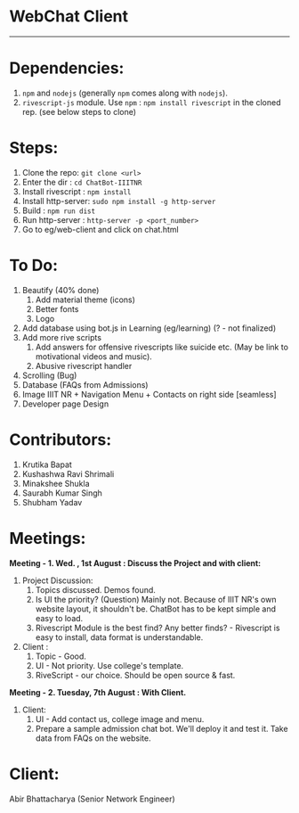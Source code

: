 WebChat Client
===================

- - - - 
# Dependencies: #

1. `npm` and `nodejs` (generally `npm` comes along with `nodejs`). 
2. `rivescript-js` module. Use `npm` : `npm install rivescript` in the cloned rep. (see below steps to clone)

# Steps: # 

1. Clone the repo: `git clone <url>`
2. Enter the dir : `cd ChatBot-IIITNR`
3. Install rivescript : `npm install`
4. Install http-server: `sudo npm install -g http-server`
5. Build              : `npm run dist`
6. Run http-server    : `http-server -p <port_number>`
7. Go to eg/web-client and click on chat.html

# To Do: #

1. Beautify (40% done)
    1. Add material theme (icons)
    2. Better fonts
    3. Logo
2. Add database using bot.js in Learning (eg/learning) (? - not finalized)
3. Add more rive scripts
    1. Add answers for offensive rivescripts like suicide etc. (May be link to
motivational videos and music).
    2. Abusive rivescript handler
4. Scrolling (Bug)
5. Database (FAQs from Admissions)
6. Image IIIT NR + Navigation Menu + Contacts on right side [seamless]
7. Developer page Design


# Contributors: #

1. Krutika Bapat
2. Kushashwa Ravi Shrimali
3. Minakshee Shukla
4. Saurabh Kumar Singh
5. Shubham Yadav

# Meetings: #
**Meeting - 1. Wed. , 1st August : Discuss the Project and with client:**

1. Project Discussion:
    1. Topics discussed. Demos found.
    2. Is UI the priority? (Question) Mainly not. Because of IIIT NR's own website layout, it shouldn't be. ChatBot has to be kept simple and easy to load.
    3. Rivescript Module is the best find? Any better finds? - Rivescript is easy to install, data format is understandable. 
2. Client :
    1. Topic - Good.
    2. UI - Not priority. Use college's template.
    3. RiveScript - our choice. Should be open source & fast.

**Meeting - 2. Tuesday, 7th August : With Client.**

1. Client:
    1. UI - Add contact us, college image and menu.
    2. Prepare a sample admission chat bot. We'll deploy it and test it. Take data from FAQs on the website.

# Client: #

Abir Bhattacharya
(Senior Network Engineer)
